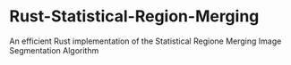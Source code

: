 # Rust-Statistical-Region-Merging
An efficient Rust implementation of the Statistical Regione Merging Image Segmentation Algorithm

